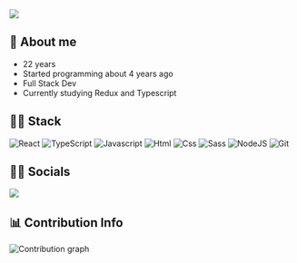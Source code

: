 <img src="https://komarev.com/ghpvc/?username=ribeeiro&style=for-the-badge">

## 🤳 About me

- 22 years
- Started programming about 4 years ago
- Full Stack Dev
- Currently studying Redux and Typescript

## 🐱‍💻 Stack

![React](https://img.shields.io/badge/react-%2320232a.svg?style=for-the-badge&logo=react&logoColor=%2361DAFB)
![TypeScript](https://img.shields.io/badge/typescript-%23007ACC.svg?style=for-the-badge&logo=typescript&logoColor=white)
![Javascript](https://img.shields.io/badge/JavaScript-F7DF1E?style=for-the-badge&logo=JavaScript&logoColor=white)
![Html](https://img.shields.io/badge/HTML5-E34F26?style=for-the-badge&logo=html5&logoColor=white)
![Css](https://img.shields.io/badge/CSS3-1572B6?style=for-the-badge&logo=css3&logoColor=white)
![Sass](https://img.shields.io/badge/Sass-CC6699?style=for-the-badge&logo=sass&logoColor=white)
![NodeJS](https://img.shields.io/badge/Node.js-43853D?style=for-the-badge&logo=node.js&logoColor=white)
![Git](https://img.shields.io/badge/GIT-E44C30?style=for-the-badge&logo=git&logoColor=white)


## 🐱‍👓 Socials

<a href = "https://www.linkedin.com/in/ribeir0o/">
  <img src="https://img.shields.io/badge/LinkedIn-0077B5?style=for-the-badge&logo=linkedin&logoColor=white">
 </a>


## 📊 Contribution Info

![Contribution graph](https://github-readme-activity-graph.cyclic.app/graph?username=ribeeiro&bg_color=0D1117&color=e05397&line=e05397&point=FFFFFF&hide_border=true)
